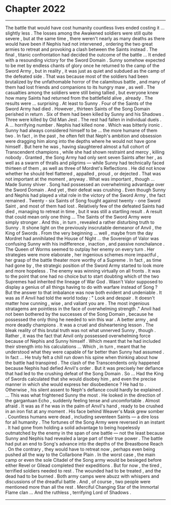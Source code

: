 
# Chapter 2022


---

The battle that would have cost humanity countless lives ended costing it … slightly less .
The losses among the Awakened soldiers were still quite severe , but at the same time , there weren't nearly as many deaths as there would have been if Nephis had not intervened , ordering the two great armies to retreat and provoking a clash between the Saints instead .
The final , titanic confrontation had decided the outcome of the battle …
It ended with a resounding victory for the Sword Domain .
Sunny somehow expected to be met by endless chants of glory once he returned to the camp of the Sword Army , but in reality , it was just as quiet and subdued as the camp of the defeated side .
That was because most of the soldiers had been brutalized by the unfathomable horror of the calamitous battle , and many of them had lost friends and companions to its hungry maw , as well .
The casualties among the soldiers were still being tallied , but everyone knew how many Saints had returned from the battlefield alive , already .
The results were … surprising .
At least to Sunny .
Four of the Saints of the Sword Army had died .
However , thirteen Saints of the Song Domain perished in return .
Six of them had been killed by Sunny and his Shadows . Three were killed by Old Man Jest . The rest had fallen in individual duels .
A … horrifying number .
Nephis had killed none .
Which was bitterly ironic . Sunny had always considered himself to be … the more humane of them two . In fact , in the past , he often felt that Neph's ambition and obsession were dragging him along into the depths where he would not have gone himself . But here he was , having slaughtered almost a full cohort of Transcendent champions , while she had shown restraint and mercy , killing nobody .
Granted , the Song Army had only sent seven Saints after her , as well as a swarm of thralls and pilgrims — while Sunny had technically faced thirteen of them , as well as three of Mordret's Reflections .
He did not know whether he should feel flattered , appalled , proud , or dejected .
That was not important at the moment , anyway .
What was important , though …
Made Sunny shiver .
Song had possessed an overwhelming advantage over the Sword Domain . And yet , their defeat was crushing . Even though Sunny and Nephis had played a vital role in the victory of the Sword Army , the fact remained .
Twenty - six Saints of Song fought against twenty - one Sword Saint , and most of them had lost . Relatively few of the defeated Saints had died , managing to retreat in time , but it was still a startling result .
A result that could mean only one thing …
The Saints of the Sword Army were simply stronger .
And this , in turn , revealed a rather disturbing truth to Sunny .
It shone light on the previously inscrutable demeanor of Anvil , the King of Swords .
From the very beginning … well , maybe from the day Mordret had annihilated the House of Night … the Sovereign of Valor was confusing Sunny with his indifference , inaction , and passive nonchalance .
The Queen of Worms seemed to outplay her enemy on every turn . Her strategies were more elaborate , her ingenious schemes more impactful , her grasp of the battle theater more worthy of a Supreme .
In fact , as time had gone by , the strategic position of the Sword Army started to look more and more hopeless . The enemy was winning virtually on all fronts .
It was to the point that one had no choice but to start doubting which of the two Supremes had inherited the lineage of War God . Wasn't Valor supposed to display a genius of all things having to do with warfare instead of Song ?
But the answer to that imbalance was now both evident and undeniable .
It was as if Anvil had told the world today :
" Look and despair . It doesn't matter how cunning , wise , and valiant you are . The most ingenious stratagems are pointless in the face of overwhelming strength ."
Anvil had not been bothered by the successes of the Song Domain , because he possessed the only thing he needed to win this war .
A better army , and more deadly champions .
It was a cruel and disheartening lesson .
The bleak reality of this brutal truth was not what unnerved Sunny , though .
Rather , it was the fact that Anvil only possessed overwhelming force because of Nephis and Sunny himself .
Which meant that he had included their strength into his calculations …
Which , in turn , meant that he understood what they were capable of far better than Sunny had assumed .
In fact …
He truly felt a chill run down his spine when thinking about how the battle had transpired .
The clash of the Transcendents only happened because Nephis had defied Anvil's order .
But it was precisely her defiance that had led to the crushing defeat of the Song Domain .
So …
Had the King of Swords calculated that she would disobey him , and even the precise manner in which she would express her disobedience ?
He had to . Otherwise , his silent assent to Neph's defiance could hardly be explained .
… This was what frightened Sunny the most .
He looked in the direction of the gargantuan Echo , suddenly feeling tense and uncomfortable .
Almost afraid .
It was as if he was in the palm of Anvil's hand , ready to be crushed in an iron fist at any moment .
His face behind Weaver's Mask grew somber .
Countless humans were dead , including seventeen Saints — a dire loss for all humanity .
The fortunes of the Song Army were reversed in an instant . It had gone from holding a solid advantage to being hopelessly outmatched by the enemy in the span of one battle — not the least because Sunny and Nephis had revealed a large part of their true power .
The battle had put an end to Song's advance into the depths of the Breastbone Reach . On the contrary , they would have to retreat now , perhaps even being pushed all the way to the Collarbone Plain .
In the worst case , the main camp or even the sole Citadel of the Song army would be besieged before either Revel or Gilead completed their expeditions .
But for now , the tired , terrified soldiers needed to rest .
The wounded had to be treated , and the dead had to be burned .
Both army camps were abuzz with whispers and discussions of the dreadful battle .
And , of course , two people were mentioned more than all the rest .
Merciful Changing Star of the Immortal Flame clan …
And the ruthless , terrifying Lord of Shadows .

---

